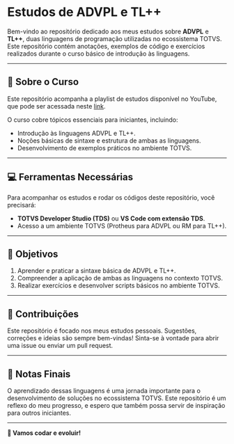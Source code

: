 # Estudos de ADVPL e TL++

Bem-vindo ao repositório dedicado aos meus estudos sobre **ADVPL** e **TL++**, duas linguagens de programação utilizadas no ecossistema TOTVS. Este repositório contém anotações, exemplos de código e exercícios realizados durante o curso básico de introdução às linguagens.

---

## 📖 Sobre o Curso
Este repositório acompanha a playlist de estudos disponível no YouTube, que pode ser acessada neste [link](https://youtube.com/playlist?list=PLEBTdDKC3maH7tfzgu96CBrKffKZ70Arf&si=Fxow_rcg-C4V7tqU). 

O curso cobre tópicos essenciais para iniciantes, incluindo:
- Introdução às linguagens ADVPL e TL++.
- Noções básicas de sintaxe e estrutura de ambas as linguagens.
- Desenvolvimento de exemplos práticos no ambiente TOTVS.

---
## 💻 Ferramentas Necessárias
Para acompanhar os estudos e rodar os códigos deste repositório, você precisará:
- **TOTVS Developer Studio (TDS)** ou **VS Code com extensão TDS**.
- Acesso a um ambiente TOTVS (Protheus para ADVPL ou RM para TL++).

---

## 🚀 Objetivos
1. Aprender e praticar a sintaxe básica de ADVPL e TL++.
2. Compreender a aplicação de ambas as linguagens no contexto TOTVS.
3. Realizar exercícios e desenvolver scripts básicos no ambiente TOTVS.

---

## 📌 Contribuições
Este repositório é focado nos meus estudos pessoais. Sugestões, correções e ideias são sempre bem-vindas! Sinta-se à vontade para abrir uma issue ou enviar um pull request.

---

## 📝 Notas Finais
O aprendizado dessas linguagens é uma jornada importante para o desenvolvimento de soluções no ecossistema TOTVS. Este repositório é um reflexo do meu progresso, e espero que também possa servir de inspiração para outros iniciantes.

---

**🎯 Vamos codar e evoluir!**
